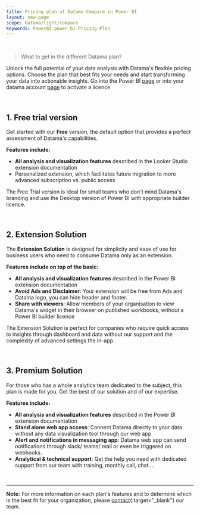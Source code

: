 ```yaml
---
title: Pricing plan of Datama Compare in Power BI
layout: new-page
scope: Datama/light/compare
keywords: PowerBI power bi Pricing Plan
---
```


<br/>

> What to get in the different Datama plan?


Unlock the full potential of your data analysis with Datama's flexible pricing options. Choose the plan that best fits your needs and start transforming your data into actionable insights. Go into the Power BI [page](https://appsource.microsoft.com/en-us/product/power-bi-visuals/Datama1591255760056.Datama-compare?tab=overview) or into your datama account [page](https://app.datama.io/a/dashboard/subscribe) to activate a licence

<br/>

## 1. Free trial version

Get started with our **Free** version, the default option that provides a perfect assessment of Datama's capabilities.

**Features include:**
- **All analysis and visualization features** described in the Looker Studio extension documentation
- Personalized extension, which facilitates future migration to more advanced subscription vs. public access

The Free Trial version is ideal for small teams who don't mind Datama's branding and use the Desktop version of Power BI with appropriate builder licence.

<br>

## 2. Extension Solution

The **Extension Solution** is designed for simplicity and ease of use for business users who need to consume Datama only as an extension.

**Features include on top of the basic:**
- **All analysis and visualization features** described in the Power BI extension documentation
- **Avoid Ads and Disclaimer**: Your extension will be free from Ads and Datama logo, you can hide header and footer.
- **Share with viewers**: Allow members of your organisation to view Datama's widget in their browser on published workbooks, without a Power BI builder licence

The Extension Solution is perfect for companies who require quick access to insights through dashboard and data without our support and the complexity of advanced settings the in-app.

<br/>

## 3. Premium Solution

For those who has a whole analytics team dedicated to the subject, this plan is made for you. Get the best of our solution and of our expertise.

**Features include:**
- **All analysis and visualization features** described in the Power BI extension documentation
- **Stand alone web app access**: Connect Datama directly to your data without any data visualization tool through our web app
- **Alert and notifications in messaging app**: Datama web app can send notifications through slack/ teams/ mail or even be triggered on webhooks. 
- **Analytical & technical support**: Get the help you need with dedicated support from our team with training, monthly call, chat....

<br/>

---

**Note:** For more information on each plan's features and to determine which is the best fit for your organization, please [contact](https://Datama.io/lets-talk/){:target="_blank"} our team.
